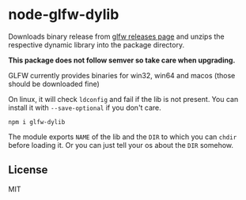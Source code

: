 # node-glfw-dylib
Downloads binary release from [glfw releases page](https://github.com/glfw/glfw/releases) and unzips the respective dynamic library into the package directory.

**This package does not follow semver so take care when upgrading.**

GLFW currently provides binaries for win32, win64 and macos (those should be downloaded fine)

On linux, it will check `ldconfig` and fail if the lib is not present. You can install it with `--save-optional` if you don't care.

```
npm i glfw-dylib
```

The module exports `NAME` of the lib and the `DIR` to which you can `chdir` before loading it. Or you can just tell your os about the `DIR` somehow.

## License
MIT